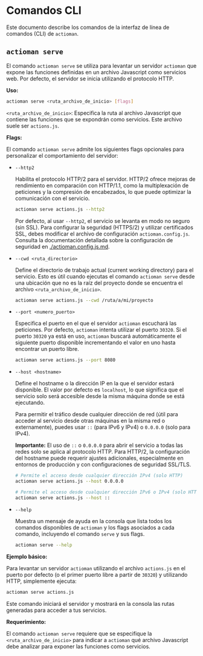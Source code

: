 # Comandos CLI

Este documento describe los comandos de la interfaz de línea de comandos (CLI) de `actioman`.

## `actioman serve`

El comando `actioman serve` se utiliza para levantar un servidor `actioman` que expone las funciones definidas en un archivo Javascript como servicios web. Por defecto, el servidor se inicia utilizando el protocolo HTTP.

**Uso:**

```bash
actioman serve <ruta_archivo_de_inicio> [flags]
```

`<ruta_archivo_de_inicio>`: Especifica la ruta al archivo Javascript que contiene las funciones que se expondrán como servicios. Este archivo suele ser `actions.js`.

**Flags:**

El comando `actioman serve` admite los siguientes flags opcionales para personalizar el comportamiento del servidor:

- `--http2`

  Habilita el protocolo HTTP/2 para el servidor. HTTP/2 ofrece mejoras de rendimiento en comparación con HTTP/1.1, como la multiplexación de peticiones y la compresión de encabezados, lo que puede optimizar la comunicación con el servicio.

  ```bash
  actioman serve actions.js --http2
  ```

  Por defecto, al usar `--http2`, el servicio se levanta en modo no seguro (sin SSL). Para configurar la seguridad (HTTPS/2) y utilizar certificados SSL, debes modificar el archivo de configuración `actioman.config.js`. Consulta la documentación detallada sobre la configuración de seguridad en [./actioman.config.js.md](./actioman.config.js.md).

- `--cwd <ruta_directorio>`

  Define el directorio de trabajo actual (current working directory) para el servicio. Esto es útil cuando ejecutas el comando `actioman serve` desde una ubicación que no es la raíz del proyecto donde se encuentra el archivo `<ruta_archivo_de_inicio>`.

  ```bash
  actioman serve actions.js --cwd /ruta/a/mi/proyecto
  ```

- `--port <numero_puerto>`

  Especifica el puerto en el que el servidor `actioman` escuchará las peticiones. Por defecto, `actioman` intenta utilizar el puerto `30320`. Si el puerto `30320` ya está en uso, `actioman` buscará automáticamente el siguiente puerto disponible incrementando el valor en uno hasta encontrar un puerto libre.

  ```bash
  actioman serve actions.js --port 8080
  ```

- `--host <hostname>`

  Define el hostname o la dirección IP en la que el servidor estará disponible. El valor por defecto es `localhost`, lo que significa que el servicio solo será accesible desde la misma máquina donde se está ejecutando.

  Para permitir el tráfico desde cualquier dirección de red (útil para acceder al servicio desde otras máquinas en la misma red o externamente), puedes usar `::` (para IPv6 y IPv4) o `0.0.0.0` (solo para IPv4).

  **Importante:** El uso de `::` o `0.0.0.0` para abrir el servicio a todas las redes solo se aplica al protocolo HTTP. Para HTTP/2, la configuración del hostname puede requerir ajustes adicionales, especialmente en entornos de producción y con configuraciones de seguridad SSL/TLS.

  ```bash
  # Permite el acceso desde cualquier dirección IPv4 (solo HTTP)
  actioman serve actions.js --host 0.0.0.0

  # Permite el acceso desde cualquier dirección IPv6 o IPv4 (solo HTTP)
  actioman serve actions.js --host ::
  ```

- `--help`

  Muestra un mensaje de ayuda en la consola que lista todos los comandos disponibles de `actioman` y los flags asociados a cada comando, incluyendo el comando `serve` y sus flags.

  ```bash
  actioman serve --help
  ```

**Ejemplo básico:**

Para levantar un servidor `actioman` utilizando el archivo `actions.js` en el puerto por defecto (o el primer puerto libre a partir de `30320`) y utilizando HTTP, simplemente ejecuta:

```bash
actioman serve actions.js
```

Este comando iniciará el servidor y mostrará en la consola las rutas generadas para acceder a tus servicios.

**Requerimiento:**

El comando `actioman serve` requiere que se especifique la `<ruta_archivo_de_inicio>` para indicar a `actioman` qué archivo Javascript debe analizar para exponer las funciones como servicios.
